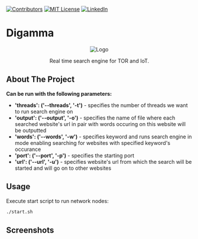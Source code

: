 [![Contributors][contributors-shield]]()
[![MIT License][license-shield]][license-url]
[![LinkedIn][linkedin-shield]][linkedin-url]


# Digamma

<p align="center">
    <img src="https://raw.githubusercontent.com/scresh/Digamma/master/images/favicon.png" alt="Logo" >

  <p align="center">
    Real time search engine for TOR and IoT.
  </p>
</p>

## About The Project

**Can be run with the following parameters:**
- **'threads': ('--threads', '-t')** - specifies the number of threads we want to run search engine on
- **'output': ('--output', '-o')** - specifies the name of file where each searched website's url in
	pair with words occuring on this website will be outputted
- **'words': ('--words', '-w')** - specifies keyword and runs search engine in mode enabling
	searching for websites with specified keyword's occurance
- **'port': ('--port', '-p')** - specifies the starting port
- **'url': ('--url', '-u')** - specifies website's url from which the search will be started and
	will go on to other websites


## Usage

Execute start script to run network nodes:
```bash
./start.sh
```

## Screenshots


<!-- MARKDOWN LINKS & IMAGES -->
[contributors-shield]: https://img.shields.io/badge/contributors-6-orange.svg
[license-shield]: https://img.shields.io/badge/License-GPLv3-blue.svg
[license-url]: https://github.com/scresh/Digamma/blob/master/LICENSE
[linkedin-shield]: https://img.shields.io/badge/-LinkedIn-black.svg?logo=linkedin&colorB=555
[linkedin-url]: https://www.linkedin.com/in/emanuel-zarzecki/

